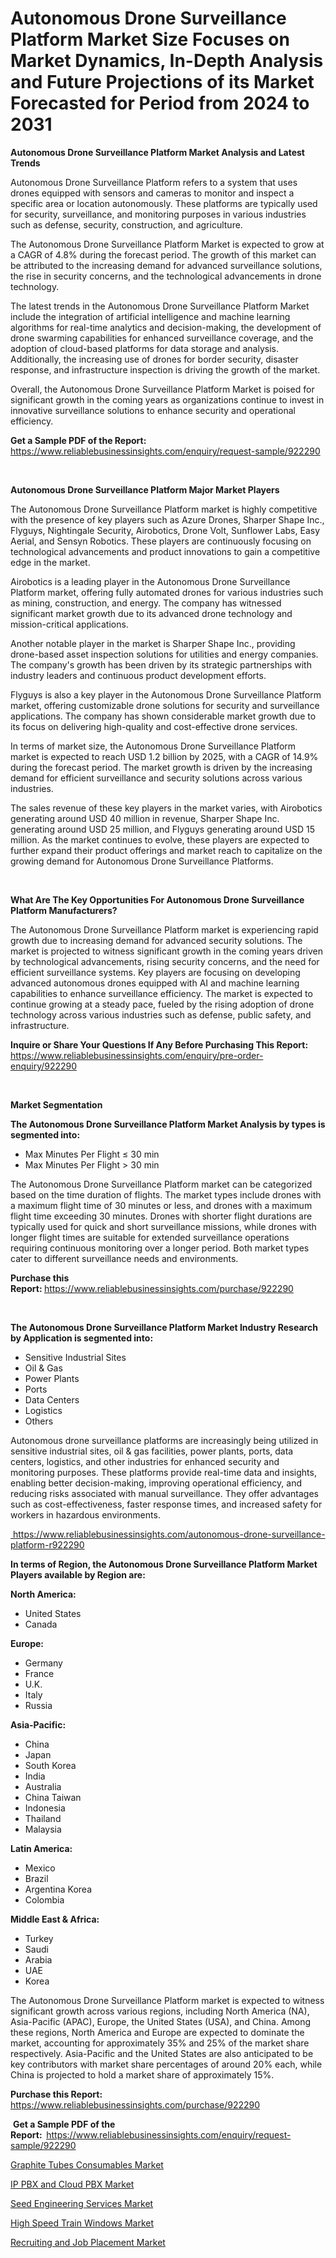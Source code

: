 <p><h1>Autonomous Drone Surveillance Platform Market Size Focuses on Market Dynamics, In-Depth Analysis and Future Projections of its Market Forecasted for Period from 2024 to 2031</h1></p><p><strong>Autonomous Drone Surveillance Platform Market Analysis and Latest Trends</strong></p>
<p><p>Autonomous Drone Surveillance Platform refers to a system that uses drones equipped with sensors and cameras to monitor and inspect a specific area or location autonomously. These platforms are typically used for security, surveillance, and monitoring purposes in various industries such as defense, security, construction, and agriculture.</p><p>The Autonomous Drone Surveillance Platform Market is expected to grow at a CAGR of 4.8% during the forecast period. The growth of this market can be attributed to the increasing demand for advanced surveillance solutions, the rise in security concerns, and the technological advancements in drone technology. </p><p>The latest trends in the Autonomous Drone Surveillance Platform Market include the integration of artificial intelligence and machine learning algorithms for real-time analytics and decision-making, the development of drone swarming capabilities for enhanced surveillance coverage, and the adoption of cloud-based platforms for data storage and analysis. Additionally, the increasing use of drones for border security, disaster response, and infrastructure inspection is driving the growth of the market. </p><p>Overall, the Autonomous Drone Surveillance Platform Market is poised for significant growth in the coming years as organizations continue to invest in innovative surveillance solutions to enhance security and operational efficiency.</p></p>
<p><strong>Get a Sample PDF of the Report:&nbsp;</strong> <a href="https://www.reliablebusinessinsights.com/enquiry/request-sample/922290">https://www.reliablebusinessinsights.com/enquiry/request-sample/922290</a></p>
<p>&nbsp;</p>
<p><strong>Autonomous Drone Surveillance Platform Major Market Players</strong></p>
<p><p>The Autonomous Drone Surveillance Platform market is highly competitive with the presence of key players such as Azure Drones, Sharper Shape Inc., Flyguys, Nightingale Security, Airobotics, Drone Volt, Sunflower Labs, Easy Aerial, and Sensyn Robotics. These players are continuously focusing on technological advancements and product innovations to gain a competitive edge in the market.</p><p>Airobotics is a leading player in the Autonomous Drone Surveillance Platform market, offering fully automated drones for various industries such as mining, construction, and energy. The company has witnessed significant market growth due to its advanced drone technology and mission-critical applications.</p><p>Another notable player in the market is Sharper Shape Inc., providing drone-based asset inspection solutions for utilities and energy companies. The company's growth has been driven by its strategic partnerships with industry leaders and continuous product development efforts.</p><p>Flyguys is also a key player in the Autonomous Drone Surveillance Platform market, offering customizable drone solutions for security and surveillance applications. The company has shown considerable market growth due to its focus on delivering high-quality and cost-effective drone services.</p><p>In terms of market size, the Autonomous Drone Surveillance Platform market is expected to reach USD 1.2 billion by 2025, with a CAGR of 14.9% during the forecast period. The market growth is driven by the increasing demand for efficient surveillance and security solutions across various industries.</p><p>The sales revenue of these key players in the market varies, with Airobotics generating around USD 40 million in revenue, Sharper Shape Inc. generating around USD 25 million, and Flyguys generating around USD 15 million. As the market continues to evolve, these players are expected to further expand their product offerings and market reach to capitalize on the growing demand for Autonomous Drone Surveillance Platforms.</p></p>
<p>&nbsp;</p>
<p><strong>What Are The Key Opportunities For Autonomous Drone Surveillance Platform Manufacturers?</strong></p>
<p><p>The Autonomous Drone Surveillance Platform market is experiencing rapid growth due to increasing demand for advanced security solutions. The market is projected to witness significant growth in the coming years driven by technological advancements, rising security concerns, and the need for efficient surveillance systems. Key players are focusing on developing advanced autonomous drones equipped with AI and machine learning capabilities to enhance surveillance efficiency. The market is expected to continue growing at a steady pace, fueled by the rising adoption of drone technology across various industries such as defense, public safety, and infrastructure.</p></p>
<p><strong>Inquire or Share Your Questions If Any Before Purchasing This Report:</strong> <a href="https://www.reliablebusinessinsights.com/enquiry/pre-order-enquiry/922290">https://www.reliablebusinessinsights.com/enquiry/pre-order-enquiry/922290</a></p>
<p>&nbsp;</p>
<p><strong>Market Segmentation</strong></p>
<p><strong>The Autonomous Drone Surveillance Platform Market Analysis by types is segmented into:</strong></p>
<p><ul><li>Max Minutes Per Flight ≤ 30 min</li><li>Max Minutes Per Flight > 30 min</li></ul></p>
<p><p>The Autonomous Drone Surveillance Platform market can be categorized based on the time duration of flights. The market types include drones with a maximum flight time of 30 minutes or less, and drones with a maximum flight time exceeding 30 minutes. Drones with shorter flight durations are typically used for quick and short surveillance missions, while drones with longer flight times are suitable for extended surveillance operations requiring continuous monitoring over a longer period. Both market types cater to different surveillance needs and environments.</p></p>
<p><strong>Purchase this Report:&nbsp;</strong><a href="https://www.reliablebusinessinsights.com/purchase/922290">https://www.reliablebusinessinsights.com/purchase/922290</a></p>
<p>&nbsp;</p>
<p><strong>The Autonomous Drone Surveillance Platform Market Industry Research by Application is segmented into:</strong></p>
<p><ul><li>Sensitive Industrial Sites</li><li>Oil & Gas</li><li>Power Plants</li><li>Ports</li><li>Data Centers</li><li>Logistics</li><li>Others</li></ul></p>
<p><p>Autonomous drone surveillance platforms are increasingly being utilized in sensitive industrial sites, oil & gas facilities, power plants, ports, data centers, logistics, and other industries for enhanced security and monitoring purposes. These platforms provide real-time data and insights, enabling better decision-making, improving operational efficiency, and reducing risks associated with manual surveillance. They offer advantages such as cost-effectiveness, faster response times, and increased safety for workers in hazardous environments.</p></p>
<p><a href="https://www.reliablebusinessinsights.com/autonomous-drone-surveillance-platform-r922290">&nbsp;https://www.reliablebusinessinsights.com/autonomous-drone-surveillance-platform-r922290</a></p>
<p><strong>In terms of Region, the Autonomous Drone Surveillance Platform Market Players available by Region are:</strong></p>
<p>
    <p> <strong> North America: </strong>
        <ul>
            <li>United States</li>
            <li>Canada</li>
        </ul>
        </p> 
    <p> <strong> Europe: </strong>
        <ul>
            <li>Germany</li>
            <li>France</li>
            <li>U.K.</li>
            <li>Italy</li>
            <li>Russia</li>
        </ul>
        </p> 
    <p> <strong> Asia-Pacific: </strong>
        <ul>
            <li>China</li>
            <li>Japan</li>
            <li>South Korea</li>
            <li>India</li>
            <li>Australia</li>
            <li>China Taiwan</li>
            <li>Indonesia</li>
            <li>Thailand</li>
            <li>Malaysia</li>
        </ul>
        </p> 
    <p> <strong> Latin America: </strong>
        <ul>
            <li>Mexico</li>
            <li>Brazil</li>
            <li>Argentina Korea</li>
            <li>Colombia</li>
        </ul>
        </p> 
    <p> <strong> Middle East & Africa: </strong>
        <ul>
            <li>Turkey</li>
            <li>Saudi</li>
            <li>Arabia</li>
            <li>UAE</li>
            <li>Korea</li>
        </ul>
    </p>
    </p>
<p><p>The Autonomous Drone Surveillance Platform market is expected to witness significant growth across various regions, including North America (NA), Asia-Pacific (APAC), Europe, the United States (USA), and China. Among these regions, North America and Europe are expected to dominate the market, accounting for approximately 35% and 25% of the market share respectively. Asia-Pacific and the United States are also anticipated to be key contributors with market share percentages of around 20% each, while China is projected to hold a market share of approximately 15%.</p></p>
<p><strong>Purchase this Report: </strong><a href="https://www.reliablebusinessinsights.com/purchase/922290">https://www.reliablebusinessinsights.com/purchase/922290</a></p>
<p>&nbsp;<strong>Get a Sample PDF of the Report:&nbsp;&nbsp;</strong><a href="https://www.reliablebusinessinsights.com/enquiry/request-sample/922290">https://www.reliablebusinessinsights.com/enquiry/request-sample/922290</a></p>
<p><strong></strong></p>
<p><p><a href="https://github.com/julyju69/Market-Research-Report-List-4/blob/main/graphite-tubes-consumables-market.md">Graphite Tubes Consumables Market</a></p><p><a href="https://github.com/nathandecarvalho/Market-Research-Report-List-4/blob/main/ip-pbx-and-cloud-pbx-market.md">IP PBX and Cloud PBX Market</a></p><p><a href="https://github.com/JosephWillisbXXgf/Market-Research-Report-List-1/blob/main/seed-engineering-services-market.md">Seed Engineering Services Market</a></p><p><a href="https://www.linkedin.com/pulse/global-high-speed-train-windows-market-focus-product-acooe?trackingId=h4qRchMpRWG%2BqUmPR80CYA%3D%3D">High Speed Train Windows Market</a></p><p><a href="https://github.com/gdfhhhj/Market-Research-Report-List-6/blob/main/recruiting-and-job-placement-market.md">Recruiting and Job Placement Market</a></p></p>